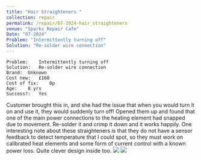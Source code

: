 ```yaml
---
title: "Hair Straighteners "
collection: repair
permalink: /repair/07-2024-hair_straighteners
venue: "Sparks Repair Cafe"
Date: "07-2024"
Problem: "Intermittently turning off"
Solution: "Re-solder wire connection"
---
```

```
Problem:    Intermittently turning off 
Solution:   Re-solder wire connection 
Brand:  Unknown 
Cost new:   £160 
Cost of fix:    0p 
Age:    8 yrs 
Success?:   Yes 
```
Customer brought this in, and she had the issue that when you would turn it on and use it, they would suddenly turn off! Opened them up and found that one of the main power connections to the heating element had snapped due to movement. Re-solder it and crimp it down and it works happily. One interesting note about these straighteners is that they do not have a sensor feedback to detect temperature that I could spot, so they must work on calibrated heat elements and some form of current control with a known power loss. Quite clever design inside too.
![](/images/repair_cafe/hair_straighteners/hair_straighteners_1.jpg)
![](/images/repair_cafe/hair_straighteners/hair_straighteners_2.jpg)

